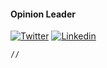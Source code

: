 #### Opinion Leader
[![Twitter](https://img.shields.io/badge/-white?style=for-the-badge&logo=twitter&labelColor=)](https://www.twitter.com/arjunishi/)
[![Linkedin](https://img.shields.io/badge/HD-black?style=for-the-badge&logo=linkedIn&labelColor=blue)](https://in.linkedin.com/in/arjunishi/)

```markdown
// 
```

